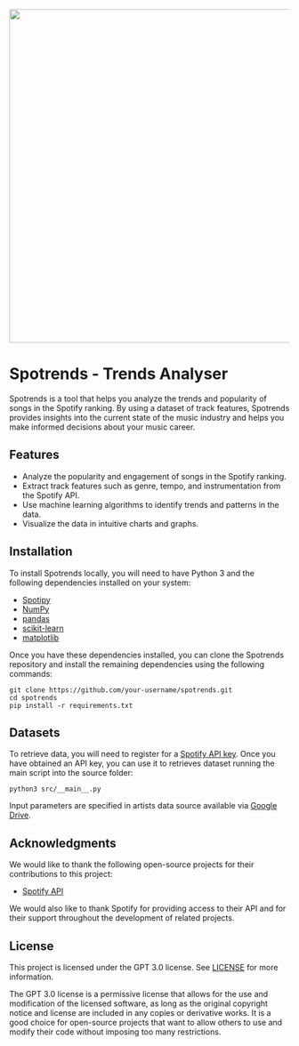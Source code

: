 <div align="center">
  <img width="600px" src="https://i.ibb.co/1T2TX8j/logo.png") />
</div>

# Spotrends - Trends Analyser
Spotrends is a tool that helps you analyze the trends and popularity of songs in the Spotify ranking. By using a dataset of track features, Spotrends provides insights into the current state of the music industry and helps you make informed decisions about your music career.

## Features

- Analyze the popularity and engagement of songs in the Spotify ranking.
- Extract track features such as genre, tempo, and instrumentation from the Spotify API.
- Use machine learning algorithms to identify trends and patterns in the data.
- Visualize the data in intuitive charts and graphs.

## Installation

To install Spotrends locally, you will need to have Python 3 and the following dependencies installed on your system:
- [Spotipy](https://spotipy.readthedocs.io/en/latest/)
- [NumPy](https://numpy.org)
- [pandas](https://pandas.pydata.org)
- [scikit-learn](https://scikit-learn.org/stable/)
- [matplotlib](https://matplotlib.org)

Once you have these dependencies installed, you can clone the Spotrends repository and install the remaining dependencies using the following commands:

```
git clone https://github.com/your-username/spotrends.git
cd spotrends
pip install -r requirements.txt
```

## Datasets
To retrieve data, you will need to register for a [Spotify API key](https://developer.spotify.com/documentation/web-api/quick-start/). Once you have obtained an API key, you can use it to retrieves dataset running the main script into the source folder:
```
python3 src/__main__.py
```
Input parameters are specified in artists data source available via [Google Drive](https://drive.google.com/file/d/1ER-uBsnffjsGRjheptpPTPh6VN3tegJ1/view).

## Acknowledgments

We would like to thank the following open-source projects for their contributions to this project:

- [Spotify API](https://developer.spotify.com/documentation/web-api/)

We would also like to thank Spotify for providing access to their API and for their support throughout the development of related projects. 

## License

This project is licensed under the GPT 3.0 license. See [LICENSE](https://github.com/mase-git/spotrends/blob/main/LICENSE) for more information.

The GPT 3.0 license is a permissive license that allows for the use and modification of the licensed software, as long as the original copyright notice and license are included in any copies or derivative works. It is a good choice for open-source projects that want to allow others to use and modify their code without imposing too many restrictions.


